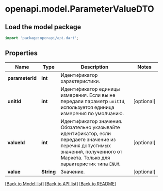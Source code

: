 # openapi.model.ParameterValueDTO

## Load the model package
```dart
import 'package:openapi/api.dart';
```

## Properties
Name | Type | Description | Notes
------------ | ------------- | ------------- | -------------
**parameterId** | **int** | Идентификатор характеристики. | 
**unitId** | **int** | Идентификатор единицы измерения. Если вы не передали параметр `unitId`, используется единица измерения по умолчанию. | [optional] 
**valueId** | **int** | Идентификатор значения.  Обязательно указывайте идентификатор, если передаете значение из перечня допустимых значений, полученного от Маркета.  Только для характеристик типа `ENUM`.  | [optional] 
**value** | **String** | Значение. | [optional] 

[[Back to Model list]](../README.md#documentation-for-models) [[Back to API list]](../README.md#documentation-for-api-endpoints) [[Back to README]](../README.md)


